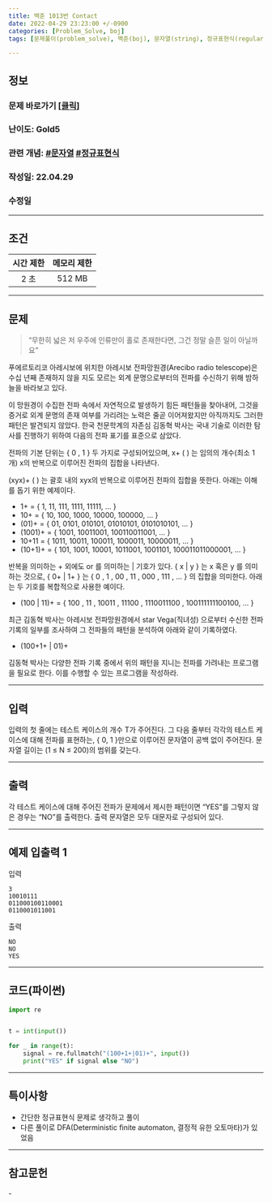 ```yaml
---
title: 백준 1013번 Contact
date: 2022-04-29 23:23:00 +/-0900
categories: [Problem_Solve, boj]
tags: [문제풀이(problem_solve), 백준(boj), 문자열(string), 정규표현식(regular_expression)]

---
```

## 정보
### 문제 바로가기 [[클릭](https://www.acmicpc.net/problem/1013)]
### 난이도: Gold5
### 관련 개념: [#문자열](https://www.acmicpc.net/problemset?sort=ac_desc&algo=158) [#정규표현식](https://www.acmicpc.net/problemset?sort=ac_desc&algo=63)
### 작성일: 22.04.29
### 수정일

---
## 조건

시간 제한|메모리 제한
:---:|:---:
2 초|512 MB

---
## 문제
> “무한히 넓은 저 우주에 인류만이 홀로 존재한다면, 그건 정말 슬픈 일이 아닐까요”

푸에르토리코 아레시보에 위치한 아레시보 전파망원경(Arecibo radio telescope)은 수십 년째 존재하지 않을 지도 모르는 외계 문명으로부터의 전파를 수신하기 위해 밤하늘을 바라보고 있다.

이 망원경이 수집한 전파 속에서 자연적으로 발생하기 힘든 패턴들을 찾아내어, 그것을 증거로 외계 문명의 존재 여부를 가리려는 노력은 줄곧 이어져왔지만 아직까지도 그러한 패턴은 발견되지 않았다. 한국 천문학계의 자존심 김동혁 박사는 국내 기술로 이러한 탐사를 진행하기 위하여 다음의 전파 표기를 표준으로 삼았다.

전파의 기본 단위는 { 0 , 1 } 두 가지로 구성되어있으며, x+ (  ) 는 임의의 개수(최소 1개) x의 반복으로 이루어진 전파의 집합을 나타낸다.

(xyx)+ (  ) 는 괄호 내의 xyx의 반복으로 이루어진 전파의 집합을 뜻한다. 아래는 이해를 돕기 위한 예제이다.

- 1+ = { 1, 11, 111, 1111, 11111, … }
- 10+ = { 10, 100, 1000, 10000, 100000, … }
- (01)+ = { 01, 0101, 010101, 01010101, 0101010101, … }
- (1001)+ = { 1001, 10011001, 100110011001, … }
- 10+11 = { 1011, 10011, 100011, 1000011, 10000011, … }
- (10+1)+ = { 101, 1001, 10001, 1011001, 1001101, 100011011000001, … }

반복을 의미하는 + 외에도 or 를 의미하는 | 기호가 있다. { x | y } 는 x 혹은 y 를 의미하는 것으로, { 0+ | 1+ } 는 { 0 , 1 , 00 , 11 , 000 , 111 , … } 의 집합을 의미한다. 아래는 두 기호를 복합적으로 사용한 예이다.

- (100 | 11)+ = { 100 , 11 , 10011 , 11100 , 1110011100 , 100111111100100, … }

최근 김동혁 박사는 아레시보 전파망원경에서 star Vega(직녀성) 으로부터 수신한 전파 기록의 일부를 조사하여 그 전파들의 패턴을 분석하여 아래와 같이 기록하였다.

- (100+1+ | 01)+

김동혁 박사는 다양한 전파 기록 중에서 위의 패턴을 지니는 전파를 가려내는 프로그램을 필요로 한다. 이를 수행할 수 있는 프로그램을 작성하라.

---
## 입력
입력의 첫 줄에는 테스트 케이스의 개수 T가 주어진다. 그 다음 줄부터 각각의 테스트 케이스에 대해 전파를 표현하는, { 0, 1 }만으로 이루어진 문자열이 공백 없이 주어진다. 문자열 길이는 (1 ≤ N ≤ 200)의 범위를 갖는다.

---
## 출력
각 테스트 케이스에 대해 주어진 전파가 문제에서 제시한 패턴이면 “YES”를 그렇지 않은 경우는 “NO”를 출력한다. 출력 문자열은 모두 대문자로 구성되어 있다.

---
## 예제 입출력 1
입력
```
3
10010111
011000100110001
0110001011001
```

출력
```
NO
NO
YES
```

---
## 코드(파이썬)
```python
import re


t = int(input())

for _ in range(t):
    signal = re.fullmatch("(100+1+|01)+", input())
    print("YES" if signal else "NO")

```

---
## 특이사항
- 간단한 정규표현식 문제로 생각하고 풀이
- 다른 풀이로 DFA(Deterministic finite automaton, 결정적 유한 오토마타)가 있었음

---
## 참고문헌
\-
 